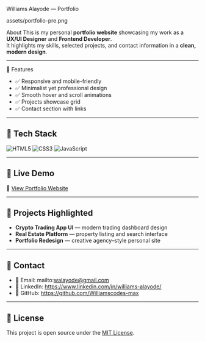  Williams Alayode — Portfolio

assets/portfolio-pre.png

 About
This is my personal **portfolio website** showcasing my work as a **UX/UI Designer** and **Frontend Developer**.  
It highlights my skills, selected projects, and contact information in a **clean, modern design**.

---

 🔹 Features
- ✅ Responsive and mobile-friendly  
- ✅ Minimalist yet professional design  
- ✅ Smooth hover and scroll animations  
- ✅ Projects showcase grid  
- ✅ Contact section with links  

---

## 🔹 Tech Stack
![HTML5](https://img.shields.io/badge/HTML5-E34F26?style=for-the-badge&logo=html5&logoColor=white)
![CSS3](https://img.shields.io/badge/CSS3-1572B6?style=for-the-badge&logo=css3&logoColor=white)
![JavaScript](https://img.shields.io/badge/JavaScript-F7DF1E?style=for-the-badge&logo=javascript&logoColor=black)

---

## 🔹 Live Demo
🔗 [View Portfolio Website](https://your-username.github.io/your-repo-name)  

---

## 🔹 Projects Highlighted
- **Crypto Trading App UI** — modern trading dashboard design  
- **Real Estate Platform** — property listing and search interface  
- **Portfolio Redesign** — creative agency–style personal site  

---

## 🔹 Contact
- 📧 Email: mailto:walayode@gmail.com 
- 💼 LinkedIn: https://www.linkedin.com/in/williams-alayode/
- 🐙 GitHub:   https://github.com/Williamscodes-max

---

## 🔹 License
This project is open source under the [MIT License](LICENSE).
